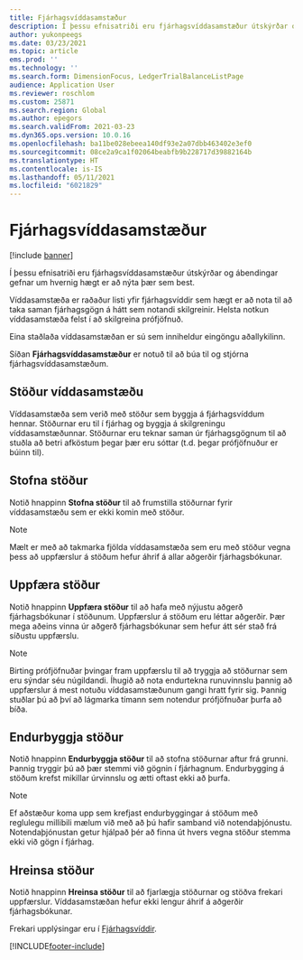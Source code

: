```yaml
---
title: Fjárhagsvíddasamstæður
description: Í þessu efnisatriði eru fjárhagsvíddasamstæður útskýrðar og ábendingar gefnar um hvernig hægt er að nýta þær sem best.
author: yukonpeegs
ms.date: 03/23/2021
ms.topic: article
ems.prod: ''
ms.technology: ''
ms.search.form: DimensionFocus, LedgerTrialBalanceListPage
audience: Application User
ms.reviewer: roschlom
ms.custom: 25871
ms.search.region: Global
ms.author: epegors
ms.search.validFrom: 2021-03-23
ms.dyn365.ops.version: 10.0.16
ms.openlocfilehash: ba11be028ebeea140df93e2a07dbb463402e3ef0
ms.sourcegitcommit: 08ce2a9ca1f02064beabfb9b228717d39882164b
ms.translationtype: HT
ms.contentlocale: is-IS
ms.lasthandoff: 05/11/2021
ms.locfileid: "6021829"
---
```

# <a name="financial-dimension-sets"></a>Fjárhagsvíddasamstæður

[!include [banner](../includes/banner.md)]

Í þessu efnisatriði eru fjárhagsvíddasamstæður útskýrðar og ábendingar gefnar um hvernig hægt er að nýta þær sem best.

Víddasamstæða er raðaður listi yfir fjárhagsvíddir sem hægt er að nota til að taka saman fjárhagsgögn á hátt sem notandi skilgreinir. Helsta notkun víddasamstæða felst í að skilgreina prófjöfnuð.

Eina staðlaða víddasamstæðan er sú sem inniheldur eingöngu aðallykilinn.

Síðan **Fjárhagsvíddasamstæður** er notuð til að búa til og stjórna fjárhagsvíddasamstæðum.

## <a name="dimension-set-balances"></a>Stöður víddasamstæðu

Víddasamstæða sem verið með stöður sem byggja á fjárhagsvíddum hennar. Stöðurnar eru til í fjárhag og byggja á skilgreningu víddasamstæðunnar. Stöðurnar eru teknar saman úr fjárhagsgögnum til að stuðla að betri afköstum þegar þær eru sóttar (t.d. þegar prófjöfnuður er búinn til).

## <a name="create-balances"></a>Stofna stöður

Notið hnappinn **Stofna stöður** til að frumstilla stöðurnar fyrir víddasamstæðu sem er ekki komin með stöður.

> [!NOTE]
> Mælt er með að takmarka fjölda víddasamstæða sem eru með stöður vegna þess að uppfærslur á stöðum hefur áhrif á allar aðgerðir fjárhagsbókunar.

## <a name="update-balances"></a>Uppfæra stöður

Notið hnappinn **Uppfæra stöður** til að hafa með nýjustu aðgerð fjárhagsbókunar í stöðunum. Uppfærslur á stöðum eru léttar aðgerðir. Þær mega aðeins vinna úr aðgerð fjárhagsbókunar sem hefur átt sér stað frá síðustu uppfærslu.

> [!NOTE]
> Birting prófjöfnuðar þvingar fram uppfærslu til að tryggja að stöðurnar sem eru sýndar séu núgildandi. Íhugið að nota endurtekna runuvinnslu þannig að uppfærslur á mest notuðu víddasamstæðunum gangi hratt fyrir sig. Þannig stuðlar þú að því að lágmarka tímann sem notendur prófjöfnuðar þurfa að bíða.

## <a name="rebuild-balances"></a>Endurbyggja stöður

Notið hnappinn **Endurbyggja stöður** til að stofna stöðurnar aftur frá grunni. Þannig tryggir þú að þær stemmi við gögnin í fjárhagnum. Endurbygging á stöðum krefst mikillar úrvinnslu og ætti oftast ekki að þurfa.

> [!NOTE]
> Ef aðstæður koma upp sem krefjast endurbyggingar á stöðum með reglulegu millibili mælum við með að þú hafir samband við notendaþjónustu. Notendaþjónustan getur hjálpað þér að finna út hvers vegna stöður stemma ekki við gögn í fjárhag.

## <a name="clear-balances"></a>Hreinsa stöður

Notið hnappinn **Hreinsa stöður** til að fjarlægja stöðurnar og stöðva frekari uppfærslur. Víddasamstæðan hefur ekki lengur áhrif á aðgerðir fjárhagsbókunar.

Frekari upplýsingar eru í [Fjárhagsvíddir](financial-dimensions.md).

[!INCLUDE[footer-include](../../includes/footer-banner.md)]
